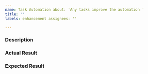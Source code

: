 ```yaml
---
name: Task Automation about: 'Any tasks improve the automation '
title: ''
labels: enhancement assignees: ''

---
```


### Description

### Actual Result

### Expected Result
